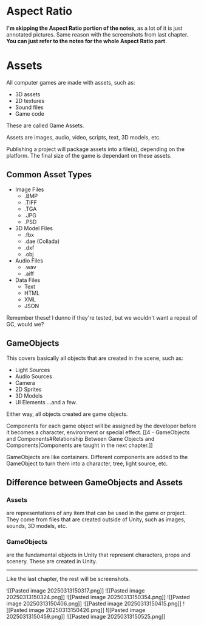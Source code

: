 # Aspect Ratio
**I'm skipping the Aspect Ratio portion of the notes**, as a lot of it is just annotated pictures. Same reason with the screenshots from last chapter. **You can just refer to the notes for the whole Aspect Ratio part**.

# Assets
All computer games are made with assets, such as:
- 3D assets
- 2D textures
- Sound files
- Game code

These are called Game Assets.


Assets are images, audio, video, scripts, text, 3D models, etc.

Publishing a project will package assets into a file(s), depending on the platform. The final size of the game is dependant on these assets.

## Common Asset Types
- Image Files
	- .BMP
	- .TIFF
	- .TGA
	- .JPG
	- .PSD
- 3D Model Files
	- .fbx
	- .dae (Collada)
	- .dxf
	- .obj
- Audio Files
	- .wav
	- .aiff
- Data Files
	- Text
	- HTML
	- XML
	- JSON

Remember these! I dunno if they're tested, but we wouldn't want a repeat of GC, would we?


## GameObjects
This covers basically all objects that are created in the scene, such as:
- Light Sources
- Audio Sources
- Camera
- 2D Sprites
- 3D Models
- UI Elements
...and a few.

Either way, all objects created are game objects.

Components for each game object will be assigned by the developer before it becomes a character, environment or special effect. [[4 - GameObjects and Components#Relationship Between Game Objects and Components|Components are taught in the next chapter.]]

GameObjects are like containers. Different components are added to the GameObject to turn them into a character, tree, light source, etc.

## Difference between GameObjects and Assets

### Assets
are representations of any item that can be used in the game or project. They come from files that are created outside of Unity, such as images, sounds, 3D models, etc.

### GameObjects
are the fundamental objects in Unity that represent characters, props and scenery. These are created in Unity.

---

Like the last chapter, the rest will be screenshots.

![[Pasted image 20250313150317.png]]
![[Pasted image 20250313150324.png]]
![[Pasted image 20250313150354.png]]
![[Pasted image 20250313150406.png]]
![[Pasted image 20250313150415.png]]
![[Pasted image 20250313150426.png]]
![[Pasted image 20250313150459.png]]
![[Pasted image 20250313150525.png]]


